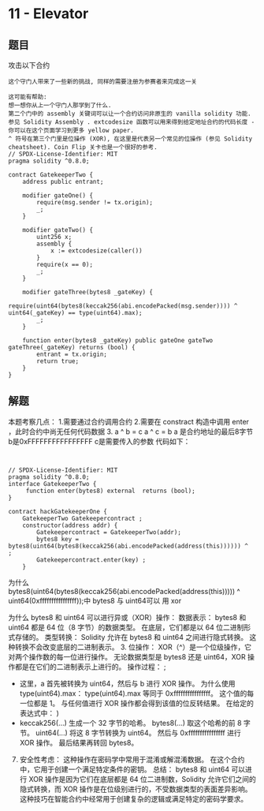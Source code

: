 # 11 - Elevator

## 题目
攻击以下合约
```
这个守门人带来了一些新的挑战, 同样的需要注册为参赛者来完成这一关

这可能有帮助:
想一想你从上一个守门人那学到了什么.
第二个门中的 assembly 关键词可以让一个合约访问非原生的 vanilla solidity 功能. 参见 Solidity Assembly . extcodesize 函数可以用来得到给定地址合约的代码长度 - 你可以在这个页面学习到更多 yellow paper.
^ 符号在第三个门里是位操作 (XOR), 在这里是代表另一个常见的位操作 (参见 Solidity cheatsheet). Coin Flip 关卡也是一个很好的参考.
// SPDX-License-Identifier: MIT
pragma solidity ^0.8.0;

contract GatekeeperTwo {
    address public entrant;

    modifier gateOne() {
        require(msg.sender != tx.origin);
        _;
    }

    modifier gateTwo() {
        uint256 x;
        assembly {
            x := extcodesize(caller())
        }
        require(x == 0);
        _;
    }

    modifier gateThree(bytes8 _gateKey) {
        require(uint64(bytes8(keccak256(abi.encodePacked(msg.sender)))) ^ uint64(_gateKey) == type(uint64).max);
        _;
    }

    function enter(bytes8 _gateKey) public gateOne gateTwo gateThree(_gateKey) returns (bool) {
        entrant = tx.origin;
        return true;
    }
}
```

## 解题
本题考察几点： 
1.需要通过合约调用合约
2.需要在 constract 构造中调用 enter ，此时合约中尚无任何代码数据
3. a ^ b = c  a ^ c = b   a 是合约地址的最后8字节 b是0xFFFFFFFFFFFFFFFF c是需要传入的参数
代码如下：
```solidity


// SPDX-License-Identifier: MIT
pragma solidity ^0.8.0;
interface GatekeeperTwo {
     function enter(bytes8) external  returns (bool);
}

contract hackGatekeeperOne {
    GatekeeperTwo Gatekeepercontract ;
    constructor(address addr) {
        Gatekeepercontract = GatekeeperTwo(addr);
        bytes8 key =  bytes8(uint64(bytes8(keccak256(abi.encodePacked(address(this)))))) ^   ;
        Gatekeepercontract.enter(key) ;
    }
```
为什么 bytes8(uint64(bytes8(keccak256(abi.encodePacked(address(this))))) ^ uint64(0xffffffffffffffff));中 bytes8 与 uint64可以 用 xor

为什么 bytes8 和 uint64 可以进行异或（XOR）操作：
数据表示：
bytes8 和 uint64 都是 64 位（8 字节）的数据类型。
在底层，它们都是以 64 位二进制形式存储的。
类型转换：
Solidity 允许在 bytes8 和 uint64 之间进行隐式转换。
这种转换不会改变底层的二进制表示。
3. 位操作：
   XOR（^）是一个位级操作，它对两个操作数的每一位进行操作。
   无论数据类型是 bytes8 还是 uint64，XOR 操作都是在它们的二进制表示上进行的。
   操作过程：
   ;
- 这里，a 首先被转换为 uint64，然后与 b 进行 XOR 操作。
  为什么使用 type(uint64).max：
  type(uint64).max 等同于 0xffffffffffffffff。
  这个值的每一位都是 1。
  与任何值进行 XOR 操作都会得到该值的位反转结果。
  在给定的表达式中：
  )
- keccak256(...) 生成一个 32 字节的哈希。
  bytes8(...) 取这个哈希的前 8 字节。
  uint64(...) 将这 8 字节转换为 uint64。
  然后与 0xffffffffffffffff 进行 XOR 操作。
  最后结果再转回 bytes8。
7. 安全性考虑：
   这种操作在密码学中常用于混淆或解混淆数据。
   在这个合约中，它用于创建一个满足特定条件的密钥。
   总结：
   bytes8 和 uint64 可以进行 XOR 操作是因为它们在底层都是 64 位二进制数，Solidity 允许它们之间的隐式转换，而 XOR 操作是在位级别进行的，不受数据类型的表面差异影响。这种技巧在智能合约中经常用于创建复杂的逻辑或满足特定的密码学要求。